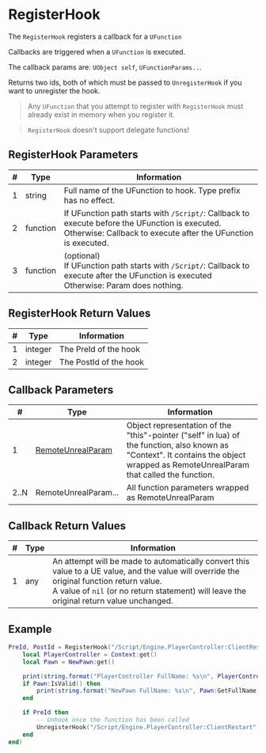 # RegisterHook

The `RegisterHook` registers a callback for a `UFunction`

Callbacks are triggered when a `UFunction` is executed.

The callback params are: `UObject self`, `UFunctionParams..`.

Returns two ids, both of which must be passed to `UnregisterHook` if you want to unregister the hook.

> Any `UFunction` that you attempt to register with `RegisterHook` must already exist in memory when you register it.  

> `RegisterHook` doesn't support delegate functions!

## RegisterHook Parameters

| # | Type     | Information                                                                                                                                                         |
|---|----------|---------------------------------------------------------------------------------------------------------------------------------------------------------------------|
| 1 | string   | Full name of the UFunction to hook. Type prefix has no effect.                                                                                                      |
| 2 | function | If UFunction path starts with `/Script/`: Callback to execute before the UFunction is executed.<br/>Otherwise: Callback to execute after the UFunction is executed. |
| 3 | function | (optional)<br/>If UFunction path starts with `/Script/`: Callback to execute after the UFunction is executed<br/>Otherwise: Param does nothing.                     |

## RegisterHook Return Values

| # | Type   | Information |
|---|--------|-------------|
| 1 | integer | The PreId of the hook |
| 2 | integer | The PostId of the hook |

## Callback Parameters
| # | Type   | Information |
|---|--------|-------------|
| 1 | [RemoteUnrealParam](../classes/remoteunrealparam.md) | Object representation of the "this"-pointer ("self" in lua) of the function, also known as "Context". It contains the object wrapped as RemoteUnrealParam that called the function.  |
| 2..N | RemoteUnrealParam... | All function parameters wrapped as RemoteUnrealParam |

## Callback Return Values

| # | Type | Information                                                                                                                                                                                                                             |
|---|------|-----------------------------------------------------------------------------------------------------------------------------------------------------------------------------------------------------------------------------------------|
| 1 | any  | An attempt will be made to automatically convert this value to a UE value, and the value will override the original function return value.<br>A value of `nil` (or no return statement) will leave the original return value unchanged. |

## Example
```lua
PreId, PostId = RegisterHook("/Script/Engine.PlayerController:ClientRestart", function(Context, NewPawn)
    local PlayerController = Context:get()
    local Pawn = NewPawn:get()

    print(string.format("PlayerController FullName: %s\n", PlayerController:GetFullName()))
    if Pawn:IsValid() then
        print(string.format("NewPawn FullName: %s\n", Pawn:GetFullName()))
    end

    if PreId then
        -- Unhook once the function has been called
        UnregisterHook("/Script/Engine.PlayerController:ClientRestart", PreId, PostId)
    end
end)
```
